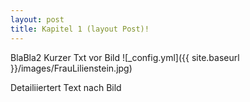 ```yaml
---
layout: post
title: Kapitel 1 (layout Post)!
---
```

BlaBla2
Kurzer Txt vor Bild
![_config.yml]({{ site.baseurl }}/images/FrauLilienstein.jpg)

Detailiiertert Text nach Bild
